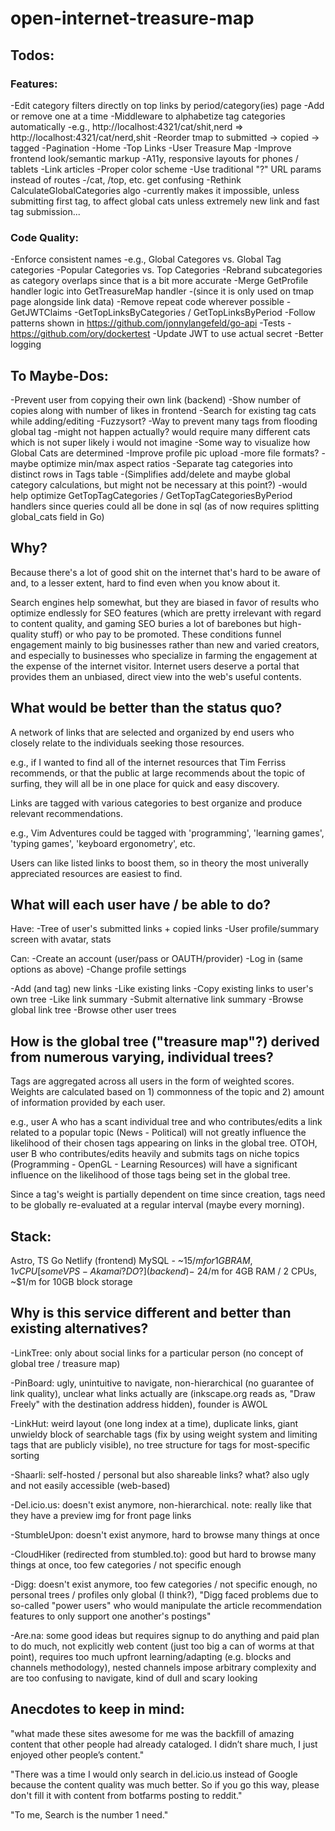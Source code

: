 # open-internet-treasure-map

## Todos:

### Features:

-Edit category filters directly on top links by period/category(ies) page
    -Add or remove one at a time
-Middleware to alphabetize tag categories automatically
    -e.g., http://localhost:4321/cat/shit,nerd => http://localhost:4321/cat/nerd,shit
-Reorder tmap to submitted -> copied -> tagged
-Pagination
    -Home
    -Top Links 
    -User Treasure Map
-Improve frontend look/semantic markup
    -A11y, responsive layouts for phones / tablets
    -Link articles
    -Proper color scheme
-Use traditional "?" URL params instead of routes
    -/cat, /top, etc. get confusing
-Rethink CalculateGlobalCategories algo
    -currently makes it impossible, unless submitting first tag, to affect global cats unless extremely new link and fast tag submission...

### Code Quality:

-Enforce consistent names
    -e.g., Global Categores vs. Global Tag categories
    -Popular Categories vs. Top Categories 
-Rebrand subcategories as category overlaps since that is a bit more accurate
-Merge GetProfile handler logic into GetTreasureMap handler
    -(since it is only used on tmap page alongside link data)
-Remove repeat code wherever possible
    -GetJWTClaims
    -GetTopLinksByCategories / GetTopLinksByPeriod
-Follow patterns shown in https://github.com/jonnylangefeld/go-api
-Tests
    -https://github.com/ory/dockertest
-Update JWT to use actual secret
-Better logging

## To Maybe-Dos:

-Prevent user from copying their own link (backend)
-Show number of copies along with number of likes in frontend
-Search for existing tag cats while adding/editing
    -Fuzzysort?
-Way to prevent many tags from flooding global tag
    -might not happen actually? would require many different cats which is not super likely i would not imagine
-Some way to visualize how Global Cats are determined
-Improve profile pic upload
    -more file formats?
    -maybe optimize min/max aspect ratios
-Separate tag categories into distinct rows in Tags table
    -(Simplifies add/delete and maybe global category calculations, but might not be necessary at this point?)
    -would help optimize GetTopTagCategories / GetTopTagCategoriesByPeriod handlers since queries could all be done in sql (as of now requires splitting global_cats field in Go)

## Why?

Because there's a lot of good shit on the internet that's hard to be aware of and, to a lesser extent, hard to find even when you know about it.

Search engines help somewhat, but they are biased in favor of results who optimize endlessly for SEO features (which are pretty irrelevant with regard to content quality, and gaming SEO buries a lot of barebones but high-quality stuff) or who pay to be promoted. These conditions funnel engagement mainly to big businesses rather than new and varied creators, and especially to businesses who specialize in farming the engagement at the expense of the internet visitor. Internet users deserve a portal that provides them an unbiased, direct view into the web's useful contents. 

## What would be better than the status quo?

A network of links that are selected and organized by end users who closely relate to the individuals seeking those resources.

e.g., if I wanted to find all of the internet resources that Tim Ferriss recommends, or that the public at large recommends about the topic of surfing, they will all be in one place for quick and easy discovery.

Links are tagged with various categories to best organize and produce relevant recommendations.

e.g., Vim Adventures could be tagged with 'programming', 'learning games', 'typing games', 'keyboard ergonometry', etc.

Users can like listed links to boost them, so in theory the most univerally appreciated resources are easiest to find.

## What will each user have / be able to do?

Have:
-Tree of user's submitted links + copied links
-User profile/summary screen with avatar, stats

Can:
-Create an account (user/pass or OAUTH/provider)
-Log in (same options as above)
-Change profile settings

-Add (and tag) new links
-Like existing links
-Copy existing links to user's own tree
-Like link summary
-Submit alternative link summary
-Browse global link tree
-Browse other user trees

## How is the global tree ("treasure map"?) derived from numerous varying, individual trees?

Tags are aggregated across all users in the form of weighted scores. Weights are calculated based on 1) commonness of the topic and 2) amount of information provided by each user.

e.g., user A who has a scant individual tree and who contributes/edits a link related to a popular topic (News - Political) will not greatly influence the likelihood of their chosen tags appearing on links in the global tree. OTOH, user B who contributes/edits heavily and submits tags on niche topics (Programming - OpenGL - Learning Resources) will have a significant influence on the likelihood of those tags being set in the global tree.

Since a tag's weight is partially dependent on time since creation, tags need to be globally re-evaluated at a regular interval (maybe every morning).

## Stack:

Astro, TS
Go
Netlify (frontend)
MySQL - ~$15/m for 1GB RAM, 1vCPU
[some VPS - Akamai? DO?] (backend) - ~$24/m for 4GB RAM / 2 CPUs, ~$1/m for 10GB block storage

## Why is this service different and better than existing alternatives?

-LinkTree: only about social links for a particular person (no concept of global tree / treasure map)

-PinBoard: ugly, unintuitive to navigate, non-hierarchical (no guarantee of link quality), unclear what links actually are (inkscape.org reads as, "Draw Freely" with the destination address hidden), founder is AWOL

-LinkHut: weird layout (one long index at a time), duplicate links, giant unwieldy block of searchable tags (fix by using weight system and limiting tags that are publicly visible), no tree structure for tags for most-specific sorting

-Shaarli: self-hosted / personal but also shareable links? what? also ugly and not easily accessible (web-based)

-Del.icio.us: doesn't exist anymore, non-hierarchical. note: really like that they have a preview img for front page links

-StumbleUpon: doesn't exist anymore, hard to browse many things at once

-CloudHiker (redirected from stumbled.to): good but hard to browse many things at once, too few categories / not specific enough

-Digg: doesn't exist anymore, too few categories / not specific enough, no personal trees / profiles only global (I think?), "Digg faced problems due to so-called "power users" who would manipulate the article recommendation features to only support one another's postings"

-Are.na: some good ideas but requires signup to do anything and paid plan to do much, not explicitly web content (just too big a can of worms at that point), requires too much upfront learning/adapting (e.g. blocks and channels methodology), nested channels impose arbitrary complexity and are too confusing to navigate, kind of dull and scary looking

## Anecdotes to keep in mind:

"what made these sites awesome for me was the backfill of amazing content that other people had already cataloged. I didn’t share much, I just enjoyed other people’s content."

"There was a time I would only search in del.icio.us instead of Google because the content quality was much better. So if you go this way, please don't fill it with content from botfarms posting to reddit."

"To me, Search is the number 1 need."
